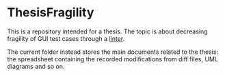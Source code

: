 # ThesisFragility

This is a repository intended for a thesis. The topic is about decreasing fragility of GUI test cases through a [linter](./Lint/testfragilitylint).

The current folder instead stores the main documents related to the thesis: the spreadsheet containing the recorded modifications from diff files, UML diagrams and so on.
